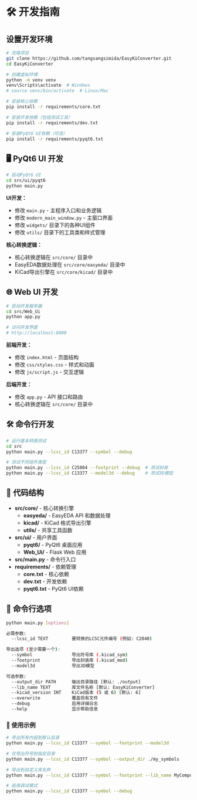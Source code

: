 # 🛠️ 开发指南

## 设置开发环境

```bash
# 克隆项目
git clone https://github.com/tangsangsimida/EasyKiConverter.git
cd EasyKiConverter

# 创建虚拟环境
python -m venv venv
venv\Scripts\activate  # Windows
# source venv/bin/activate  # Linux/Mac

# 安装核心依赖
pip install -r requirements/core.txt

# 安装开发依赖（包括测试工具）
pip install -r requirements/dev.txt

# 安装PyQt6 UI依赖（可选）
pip install -r requirements/pyqt6.txt
```

## 🖥️ PyQt6 UI 开发

```bash
# 启动PyQt6 UI
cd src/ui/pyqt6
python main.py
```

**UI开发：**
- 修改 `main.py` - 主程序入口和业务逻辑
- 修改 `modern_main_window.py` - 主窗口界面
- 修改 `widgets/` 目录下的各种UI组件
- 修改 `utils/` 目录下的工具类和样式管理

**核心转换逻辑：**

- 核心转换逻辑在 `src/core/` 目录中
- EasyEDA数据处理在 `src/core/easyeda/` 目录中
- KiCad导出引擎在 `src/core/kicad/` 目录中

## 🌐 Web UI 开发

```bash
# 启动开发服务器
cd src/Web_Ui
python app.py

# 访问开发界面
# http://localhost:8000
```

**前端开发：**
- 修改 `index.html` - 页面结构
- 修改 `css/styles.css` - 样式和动画
- 修改 `js/script.js` - 交互逻辑

**后端开发：**
- 修改 `app.py` - API 接口和路由
- 核心转换逻辑在 `src/core/` 目录中

## 🛠️ 命令行开发

```bash
# 运行基本转换测试
cd src
python main.py --lcsc_id C13377 --symbol --debug

# 测试不同组件类型
python main.py --lcsc_id C25804 --footprint --debug  # 测试封装
python main.py --lcsc_id C13377 --model3d --debug    # 测试3D模型
```

## 🔧 代码结构

- **src/core/** - 核心转换引擎
  - **easyeda/** - EasyEDA API 和数据处理
  - **kicad/** - KiCad 格式导出引擎
  - **utils/** - 共享工具函数
- **src/ui/** - 用户界面
  - **pyqt6/** - PyQt6 桌面应用
  - **Web_Ui/** - Flask Web 应用
- **src/main.py** - 命令行入口
- **requirements/** - 依赖管理
  - **core.txt** - 核心依赖
  - **dev.txt** - 开发依赖
  - **pyqt6.txt** - PyQt6 UI依赖

## 🔧 命令行选项

```bash
python main.py [options]

必需参数:
  --lcsc_id TEXT         要转换的LCSC元件编号 (例如: C2040)

导出选项 (至少需要一个):
  --symbol               导出符号库 (.kicad_sym)
  --footprint            导出封装库 (.kicad_mod)
  --model3d              导出3D模型

可选参数:
  --output_dir PATH      输出目录路径 [默认: ./output]
  --lib_name TEXT        库文件名称 [默认: EasyKiConverter]
  --kicad_version INT    KiCad版本 (5 或 6) [默认: 6]
  --overwrite            覆盖现有文件
  --debug                启用详细日志
  --help                 显示帮助信息
```

### 📝 使用示例

```bash
# 导出所有内容到默认目录
python main.py --lcsc_id C13377 --symbol --footprint --model3d

# 仅导出符号到指定目录
python main.py --lcsc_id C13377 --symbol --output_dir ./my_symbols

# 导出到自定义库名称
python main.py --lcsc_id C13377 --symbol --footprint --lib_name MyComponents

# 启用调试模式
python main.py --lcsc_id C13377 --symbol --debug
```